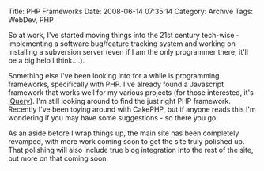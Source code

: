 Title: PHP Frameworks
Date:  2008-06-14 07:35:14
Category: Archive
Tags: WebDev, PHP

So at work, I've started moving things into the 21st century tech-wise - implementing a software bug/feature tracking 
system and working on installing a subversion server (even if I am the only programmer there, it'll be a big help I 
think....).

Something else I've been looking into for a while is programming frameworks, specifically with PHP.  I've already found 
a Javascript framework that works well for my various projects (for those interested, it's [jQuery](http://jquery.com/)).
I'm still looking around to find the just right PHP framework.  Recently I've been toying around with CakePHP, but if 
anyone reads this I'm wondering if you may have some suggestions - so there you go.

As an aside before I wrap things up, the main site has been completely revamped, with more work coming soon to get the 
site truly polished up.  That polishing will also include true blog integration into the rest of the site, but more on 
that coming soon.